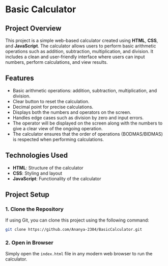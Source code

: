 # Basic Calculator

## Project Overview

This project is a simple web-based calculator created using **HTML**, **CSS**, and **JavaScript**. The calculator allows users to perform basic arithmetic operations such as addition, subtraction, multiplication, and division. It includes a clean and user-friendly interface where users can input numbers, perform calculations, and view results.

## Features

- Basic arithmetic operations: addition, subtraction, multiplication, and division.
- Clear button to reset the calculation.
- Decimal point for precise calculations.
- Displays both the numbers and operators on the screen.
- Handles edge cases such as division by zero and input errors.
- The operator will be displayed on the screen along with the numbers to give a clear view of the ongoing operation.
- The calculator ensures that the order of operations (BODMAS/BIDMAS) is respected when performing calculations.

## Technologies Used

- **HTML**: Structure of the calculator
- **CSS**: Styling and layout
- **JavaScript**: Functionality of the calculator

## Project Setup

### 1. Clone the Repository
If using Git, you can clone this project using the following command:

```bash
git clone https://github.com/Ananya-2304/BasicCalculator.git
```

### 2. Open in Browser
Simply open the `index.html` file in any modern web browser to run the calculator.
